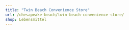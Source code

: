 ```yaml
---
title: "Twin Beach Convenience Store"
url: /chesapeake-beach/twin-beach-convenience-store/
shop: Lebensmittel
---
```

